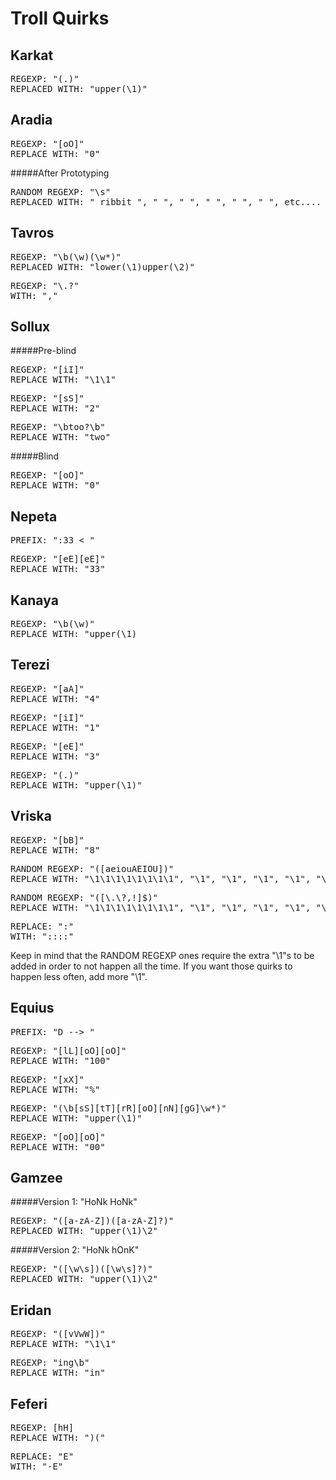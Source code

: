 Troll Quirks
============

Karkat
------
<pre>
REGEXP: "(.)"
REPLACED WITH: "upper(\1)"
</pre>

Aradia
------
<pre>
REGEXP: "[oO]"
REPLACE WITH: "0"
</pre>

#####After Prototyping
<pre>
RANDOM REGEXP: "\s"
REPLACED WITH: " ribbit ", " ", " ", " ", " ", " ", etc....
</pre>

Tavros
------
<pre>
REGEXP: "\b(\w)(\w*)"
REPLACED WITH: "lower(\1)upper(\2)"
</pre>
<pre>
REGEXP: "\.?"
WITH: ","
</pre>

Sollux
------
#####Pre-blind
<pre>
REGEXP: "[iI]"
REPLACE WITH: "\1\1"
</pre>
<pre>
REGEXP: "[sS]"
REPLACE WITH: "2"
</pre>
<pre>
REGEXP: "\btoo?\b"
REPLACE WITH: "two"
</pre>

#####Blind
<pre>
REGEXP: "[oO]"
REPLACE WITH: "0"
</pre>

Nepeta
------
<pre>
PREFIX: ":33 &lt; "
</pre>
<pre>
REGEXP: "[eE][eE]"
REPLACE WITH: "33"
</pre>

Kanaya
------
<pre>
REGEXP: "\b(\w)"
REPLACE WITH: "upper(\1)
</pre>

Terezi
------
<pre>
REGEXP: "[aA]"
REPLACE WITH: "4"
</pre>
<pre>
REGEXP: "[iI]"
REPLACE WITH: "1"
</pre>
<pre>
REGEXP: "[eE]"
REPLACE WITH: "3"
</pre>
<pre>
REGEXP: "(.)"
REPLACE WITH: "upper(\1)"
</pre>

Vriska
------
<pre>
REGEXP: "[bB]"
REPLACE WITH: "8"
</pre>
<pre>
RANDOM REGEXP: "([aeiouAEIOU])"
REPLACE WITH: "\1\1\1\1\1\1\1\1", "\1", "\1", "\1", "\1", "\1", etc........
</pre>
<pre>
RANDOM REGEXP: "([\.\?,!]$)"
REPLACE WITH: "\1\1\1\1\1\1\1\1", "\1", "\1", "\1", "\1", "\1", etc........
</pre>
<pre>
REPLACE: ":"
WITH: "::::"
</pre>

Keep in mind that the RANDOM REGEXP ones require the extra "\\1"s to be added in order to not happen all the time. If you want those quirks to happen less often, add more "\\1".

Equius
------
<pre>
PREFIX: "D --&gt; "
</pre>
<pre>
REGEXP: "[lL][oO][oO]"
REPLACE WITH: "100"
</pre>
<pre>
REGEXP: "[xX]"
REPLACE WITH: "%"
</pre>
<pre>
REGEXP: "(\b[sS][tT][rR][oO][nN][gG]\w*)"
REPLACE WITH: "upper(\1)"
</pre>
<pre>
REGEXP: "[oO][oO]"
REPLACE WITH: "00"
</pre>

Gamzee
------
#####Version 1: "HoNk HoNk"
<pre>
REGEXP: "([a-zA-Z])([a-zA-Z]?)"
REPLACED WITH: "upper(\1)\2"
</pre>

#####Version 2: "HoNk hOnK"
<pre>
REGEXP: "([\w\s])([\w\s]?)"
REPLACED WITH: "upper(\1)\2"
</pre>

Eridan
------
<pre>
REGEXP: "([vVwW])"
REPLACE WITH: "\1\1"
</pre>
<pre>
REGEXP: "ing\b"
REPLACE WITH: "in"
</pre>

Feferi
------
<pre>
REGEXP: [hH]
REPLACE WITH: ")("
</pre>
<pre>
REPLACE: "E"
WITH: "-E"
</pre>
